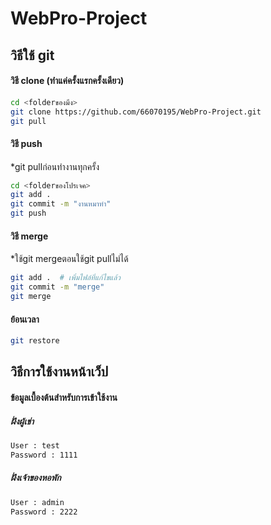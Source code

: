 ﻿# WebPro-Project


## วิธีใช้ git

#### วิธี clone (ทำแค่ครั้งแรกครั้งเดียว)
```bash
cd <folderของมึง>
git clone https://github.com/66070195/WebPro-Project.git
git pull
```

#### วิธี push

*git pullก่อนทำงานทุกครั้ง
```bash
cd <folderของโปรเจค>
git add .
git commit -m "งานหมาทำ"
git push
```

#### วิธี merge 
*ใช้git mergeตอนใช้git pullไม่ได้
```bash
git add .  # เพิ่มไฟล์ที่แก้ไขแล้ว
git commit -m "merge"
git merge
```

#### ย้อนเวลา
```bash
git restore
```

## วิธีการใช้งานหน้าเว็ป
#### ข้อมูลเบื้องต้นสำหรับการเข้าใช้งาน
##### ฝั่งผู้เช่า
```bash
User : test
Password : 1111
```
##### ฝั่งเจ้าของหอพัก
```bash
User : admin
Password : 2222
```
